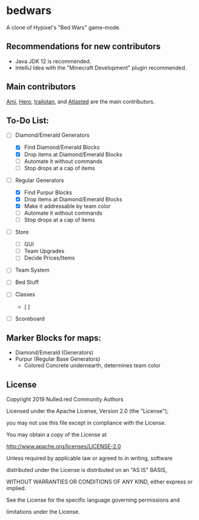 # bedwars

A clone of Hypixel's "Bed Wars" game-mode.

## Recommendations for new contributors

- Java JDK 12 is recommended.
- IntelliJ Idea with the "Minecraft Development" plugin recommended.

## Main contributors
[Ami](https://git.nulled.red/ami), [Hero](https://git.nulled.red/hero), [trailotan](https://git.nulled.red/trailotan), and [Atlasted](https://git.nulled.red/Atlasted) are the main contributors.

## To-Do List:

- [ ] Diamond/Emerald Generators
    - [x] Find Diamond/Emerald Blocks
    - [x] Drop items at Diamond/Emerald Blocks
    - [ ] Automate it without commands
    - [ ] Stop drops at a cap of items
- [ ] Regular Generators
    - [x] Find Purpur Blocks
    - [x] Drop items at Diamond/Emerald Blocks
    - [x] Make it addressable by team color
    - [ ] Automate it without commands
    - [ ] Stop drops at a cap of items
- [ ] Store
    - [ ] GUI
    - [ ] Team Upgrades
    - [ ] Decide Prices/Items
- [ ] Team System
- [ ] Bed Stuff
- [ ] Classes
    - [ ]
- [ ] Scoreboard


## Marker Blocks for maps:
- Diamond/Emerald (Generators)
- Purpur (Regular Base Generators)
    - Colored Concrete undernearth, determines team color


## License

Copyright 2019 Nulled.red Community Authors

 Licensed under the Apache License, Version 2.0 (the "License");

 you may not use this file except in compliance with the License.

 You may obtain a copy of the License at

 http://www.apache.org/licenses/LICENSE-2.0

 Unless required by applicable law or agreed to in writing, software

 distributed under the License is distributed on an "AS IS" BASIS,

 WITHOUT WARRANTIES OR CONDITIONS OF ANY KIND, either express or implied.

 See the License for the specific language governing permissions and

 limitations under the License.